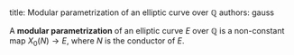 title: Modular parametrization of an elliptic curve over $\mathbb Q$
authors:
    gauss

A **modular parametrization** of an elliptic curve $E$ over $\mathbb Q$ is a non-constant map $X_0(N) \to E,$ where $N$ is the conductor of $E.$ 
